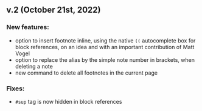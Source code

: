 ## v.2 (October 21st, 2022)
### New features:
  - option to insert footnote inline, using the native `((` autocomplete box for block references, on an idea and with an important contribution of Matt Vogel
  - option to replace the alias by the simple note number in brackets, when deleting a note
  - new command to delete all footnotes in the current page
### Fixes:
  - `#sup` tag is now hidden in block references
